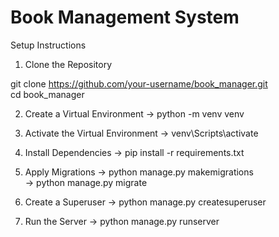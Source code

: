 # Book Management System
 
Setup Instructions
1. Clone the Repository

 git clone https://github.com/your-username/book_manager.git  
 cd book_manager  

2. Create a Virtual Environment
   -> python -m venv venv  

3. Activate the Virtual Environment
   -> venv\Scripts\activate  

4. Install Dependencies
   -> pip install -r requirements.txt  

5. Apply Migrations
   -> python manage.py makemigrations  
   -> python manage.py migrate

6. Create a Superuser
   -> python manage.py createsuperuser  

7. Run the Server
   -> python manage.py runserver  

   
